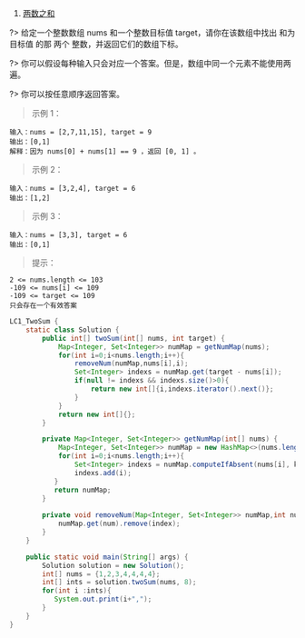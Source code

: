 1. [ 两数之和](https://leetcode-cn.com/problems/two-sum)

?> 给定一个整数数组 nums 和一个整数目标值 target，请你在该数组中找出 和为目标值 的那 两个 整数，并返回它们的数组下标。

?> 你可以假设每种输入只会对应一个答案。但是，数组中同一个元素不能使用两遍。

?> 你可以按任意顺序返回答案。



> 示例 1：

```
输入：nums = [2,7,11,15], target = 9
输出：[0,1]
解释：因为 nums[0] + nums[1] == 9 ，返回 [0, 1] 。
```



> 示例 2：

```
输入：nums = [3,2,4], target = 6
输出：[1,2]
```


> 示例 3：

```
输入：nums = [3,3], target = 6
输出：[0,1]
```


> 提示：

```
2 <= nums.length <= 103
-109 <= nums[i] <= 109
-109 <= target <= 109
只会存在一个有效答案
```

```java
LC1_TwoSum {
    static class Solution {
        public int[] twoSum(int[] nums, int target) {
            Map<Integer, Set<Integer>> numMap = getNumMap(nums);
            for(int i=0;i<nums.length;i++){
                removeNum(numMap,nums[i],i);
                Set<Integer> indexs = numMap.get(target - nums[i]);
                if(null != indexs && indexs.size()>0){
                    return new int[]{i,indexs.iterator().next()};
                }
            }
            return new int[]{};
        }

        private Map<Integer, Set<Integer>> getNumMap(int[] nums) {
            Map<Integer, Set<Integer>> numMap = new HashMap<>(nums.length);
            for(int i=0;i<nums.length;i++){
                Set<Integer> indexs = numMap.computeIfAbsent(nums[i], k -> new HashSet<>());
                indexs.add(i);
           }
           return numMap;
        }
    
        private void removeNum(Map<Integer, Set<Integer>> numMap,int num,int index){
            numMap.get(num).remove(index);
        }
    }

    public static void main(String[] args) {
        Solution solution = new Solution();
        int[] nums = {1,2,3,4,4,4,4};
        int[] ints = solution.twoSum(nums, 8);
        for(int i :ints){
           System.out.print(i+",");
        }
    }
}
```
